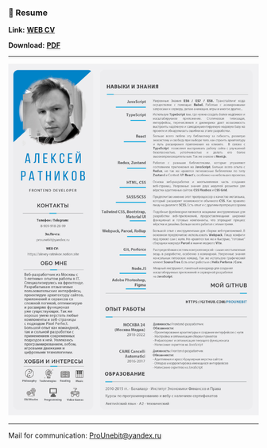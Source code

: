### 📰 Resume


**Link:** [**WEB CV**](https://alexey-ratnikov.notion.site/alexey-ratnikov/Resume-ef570e4304fa4ace813ad839b4f6fe02)

**Download:** [**PDF**](https://github.com/ProUnebit/Resume/raw/main/PDF%20Resume%20(Alexey-Ratnikov).rar)

- - -

![](https://raw.githubusercontent.com/ProUnebit/Resume/main/Resume%20(Alexey%20Ratnikov).jpg)

- - -
Mail for communication: <ProUnebit@yandex.ru>
